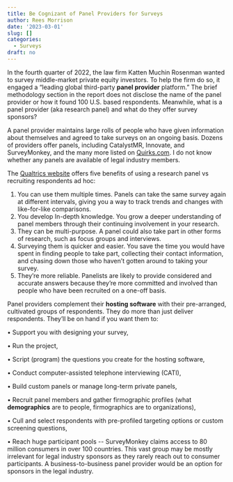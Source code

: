 ```yaml
---
title: Be Cognizant of Panel Providers for Surveys
author: Rees Morrison
date: '2023-03-01'
slug: []
categories:
  - Surveys
draft: no
---
```


In the fourth quarter of 2022, the law firm Katten Muchin Rosenman wanted to survey middle-market private equity investors.  To help the firm do so, it engaged a “leading global
third-party **panel provider** platform.”   The brief methodology section in the report does not disclose the name of the panel provider or how it found 100 U.S. based respondents.  Meanwhile, what is a panel provider (aka research panel) and what do they offer survey sponsors?  

A panel provider maintains large rolls of people who have given information about themselves and agreed to take surveys on an ongoing basis.  Dozens of providers offer panels, including CatalystMR, Innovate, and SurveyMonkey, and the many more listed on [Quirks.com](https://www.quirks.com/articles/23-top-panel-research-companies).   I do not know whether any panels are available of legal industry members.  

The [Qualtrics website](https://www.qualtrics.com/experience-management/research/research-panels-samples/)
offers five benefits of using a research panel vs recruiting respondents ad hoc:

1.	You can use them multiple times. Panels can take the same survey again at different intervals, giving you a way to track trends and changes with like-for-like comparisons.
2.	You develop In-depth knowledge.  You grow a deeper understanding of panel members through their continuing involvement in your research.
3.	They can be multi-purpose. A panel could also take part in other forms of research, such as focus groups and interviews.   
4.	Surveying them is quicker and easier.  You save the time you would have spent in finding people to take part, collecting their contact information, and chasing down those who haven’t gotten around to taking your survey.
5.	They’re more reliable.  Panelists are likely to provide considered and accurate answers because they’re more committed and involved than people who have been recruited on a one-off basis. 

Panel providers complement their **hosting software** with their pre-arranged, cultivated groups of respondents.  They do more than just deliver respondents. They’ll be on hand if you want them to:

•	Support you with designing your survey, 

•	Run the project,

•	Script (program) the questions you create for the hosting software, 

•	Conduct computer-assisted telephone interviewing (CATI), 

•	Build custom panels or manage long-term private panels,

•	Recruit panel members and gather firmographic profiles (what **demographics** are to people, firmographics are to organizations), 

•	Cull and select respondents with pre-profiled targeting options or custom screening questions, 

•	Reach huge participant pools -- SurveyMonkey claims access to 80 million consumers in over 100 countries.  This vast group may be mostly irrelevant for legal industry sponsors as they rarely reach out to consumer participants.  A business-to-business panel provider would be an option for sponsors in the legal industry.

<!-- End of post -->

